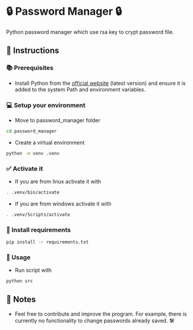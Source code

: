 # 🔒 Password Manager 🔒
Python password manager which use rsa key to crypt password file.

## 📝 Instructions

### 📚 Prerequisites
- Install Python from the [official website](https://www.python.org/) (latest version) and ensure it is added to the system Path and environment variables.

### 💻 Setup your environment
- Move to password_manager folder
```bash
cd password_manager
```
- Create a virtual environment
```bash
python -m venv .venv
```
### ✅ Activate it
- If you are from linux activate it with
```bash
. .venv/bin/activate
```
- If you are from windows activate it with
```bash
. .venv/Scripts/activate
```

### 🔗 Install requirements
```bash
pip install -r requirements.txt
```

### 🚀 Usage
- Run script with
```bash
python src
```

## 📌 Notes
- Feel free to contribute and improve the program. For example, there is currently no functionality to change passwords already saved. 🛠️
